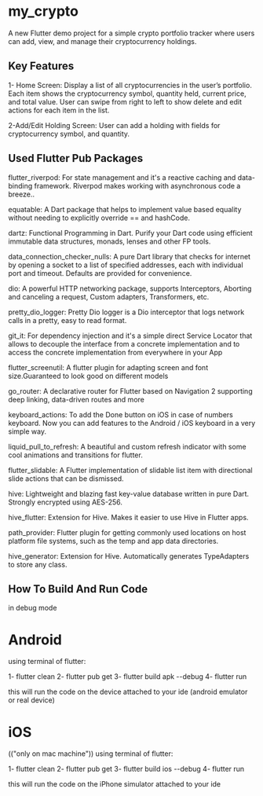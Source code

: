 # my_crypto

A new Flutter demo project for a simple crypto portfolio tracker where users can add, view, and
manage their cryptocurrency holdings.

## Key Features

1- Home Screen:
Display a list of all cryptocurrencies in the userʼs portfolio.
Each item shows the cryptocurrency symbol, quantity held, current price, and total value.
User can swipe from right to left to show delete and edit actions for each item in the list.

2-Add/Edit Holding Screen:
User can add a holding with fields for cryptocurrency symbol, and quantity.

## Used Flutter Pub Packages

flutter_riverpod: For state management and it's a reactive caching and data-binding framework.
Riverpod makes working with asynchronous code a breeze..

equatable: A Dart package that helps to implement value based equality without needing to explicitly
override == and hashCode.

dartz: Functional Programming in Dart. Purify your Dart code using efficient immutable data
structures, monads, lenses and other FP tools.

data_connection_checker_nulls: A pure Dart library that checks for internet by opening a socket to a
list of specified addresses, each with individual port and timeout. Defaults are provided for
convenience.

dio: A powerful HTTP networking package, supports Interceptors, Aborting and canceling a request,
Custom adapters, Transformers, etc.

pretty_dio_logger: Pretty Dio logger is a Dio interceptor that logs network calls in a pretty, easy
to read format.

git_it: For dependency injection and it's a simple direct Service Locator that allows to decouple
the interface from a concrete implementation and to access the concrete implementation from
everywhere in your App

flutter_screenutil: A flutter plugin for adapting screen and font size.Guaranteed to look good on
different models

go_router: A declarative router for Flutter based on Navigation 2 supporting deep linking,
data-driven routes and more

keyboard_actions: To add the Done button on iOS in case of numbers keyboard. Now you can add
features to the Android / iOS keyboard in a very simple way.

liquid_pull_to_refresh: A beautiful and custom refresh indicator with some cool animations and
transitions for flutter.

flutter_slidable: A Flutter implementation of slidable list item with directional slide actions that
can be dismissed.

hive: Lightweight and blazing fast key-value database written in pure Dart. Strongly encrypted using
AES-256.

hive_flutter: Extension for Hive. Makes it easier to use Hive in Flutter apps.

path_provider: Flutter plugin for getting commonly used locations on host platform file systems,
such as the temp and app data directories.

hive_generator: Extension for Hive. Automatically generates TypeAdapters to store any class.

## How To Build And Run Code
in debug mode
# Android
using terminal of flutter:

1- flutter clean
2- flutter pub get
3- flutter build apk --debug
4- flutter run

this will run the code on the device attached to your ide (android emulator or real device)

# iOS
(("only on mac machine"))
using terminal of flutter:

1- flutter clean
2- flutter pub get
3- flutter build ios --debug
4- flutter run

this will run the code on the iPhone simulator attached to your ide
